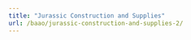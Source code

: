 ```yaml
---
title: "Jurassic Construction and Supplies"
url: /baao/jurassic-construction-and-supplies-2/
---
```

